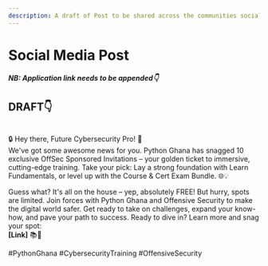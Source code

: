 ```yaml
---
description: A draft of Post to be shared across the communities social handles
---
```


# Social Media Post

_**NB: Application link needs to be appended👇**_



## DRAFT👇

\
🔒 Hey there, Future Cybersecurity Pro! 🚀\
We've got some awesome news for you. Python Ghana has snagged 10 exclusive OffSec Sponsored Invitations – your golden ticket to immersive, cutting-edge training. Take your pick: Lay a strong foundation with Learn Fundamentals, or level up with the Course & Cert Exam Bundle. 🌐💡

Guess what? It's all on the house – yep, absolutely FREE! But hurry, spots are limited. Join forces with Python Ghana and Offensive Security to make the digital world safer. Get ready to take on challenges, expand your know-how, and pave your path to success. Ready to dive in? Learn more and snag your spot: \
**\[Link]** 📚🔐

\#PythonGhana #CybersecurityTraining #OffensiveSecurity 
